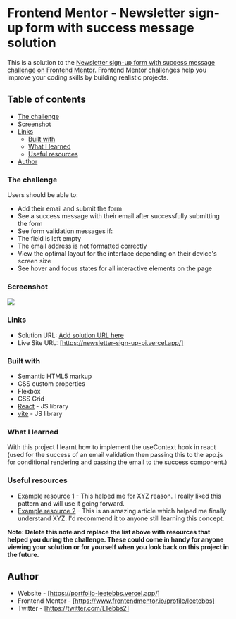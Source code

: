 # Frontend Mentor - Newsletter sign-up form with success message solution

This is a solution to the [Newsletter sign-up form with success message challenge on Frontend Mentor](https://www.frontendmentor.io/challenges/newsletter-signup-form-with-success-message-3FC1AZbNrv). Frontend Mentor challenges help you improve your coding skills by building realistic projects.

## Table of contents

- [The challenge](#the-challenge)
- [Screenshot](#screenshot)
- [Links](#links)
  - [Built with](#built-with)
  - [What I learned](#what-i-learned)
  - [Useful resources](#useful-resources)
- [Author](#author)

### The challenge

Users should be able to:

- Add their email and submit the form
- See a success message with their email after successfully submitting the form
- See form validation messages if:
- The field is left empty
- The email address is not formatted correctly
- View the optimal layout for the interface depending on their device's screen size
- See hover and focus states for all interactive elements on the page

### Screenshot

![](./assets/images/desktop-screenshot.PNG)

### Links

- Solution URL: [Add solution URL here](https://your-solution-url.com)
- Live Site URL: [https://newsletter-sign-up-pi.vercel.app/]

### Built with

- Semantic HTML5 markup
- CSS custom properties
- Flexbox
- CSS Grid
- [React](https://reactjs.org/) - JS library
- [vite](https://vitejs.dev/) - JS library

### What I learned

With this project I learnt how to implement the useContext hook in react (used for the success of an email validation then passing this to the app.js for conditional rendering and passing the email to the success component.)

### Useful resources

- [Example resource 1](https://www.example.com) - This helped me for XYZ reason. I really liked this pattern and will use it going forward.
- [Example resource 2](https://www.example.com) - This is an amazing article which helped me finally understand XYZ. I'd recommend it to anyone still learning this concept.

**Note: Delete this note and replace the list above with resources that helped you during the challenge. These could come in handy for anyone viewing your solution or for yourself when you look back on this project in the future.**

## Author

- Website - [https://portfolio-leetebbs.vercel.app/]
- Frontend Mentor - [https://www.frontendmentor.io/profile/leetebbs]
- Twitter - [https://twitter.com/LTebbs2]

